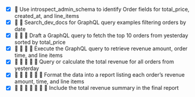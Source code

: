- [x] 🔄 Use introspect_admin_schema to identify Order fields for total_price, created_at, and line_items
- [x] 🔄 🔄 Search_dev_docs for GraphQL query examples filtering orders by date
- [x] 🔄 🔄 🔄 Draft a GraphQL query to fetch the top 10 orders from yesterday sorted by total_price
- [x] 🔄 🔄 🔄 🔄 Execute the GraphQL query to retrieve revenue amount, order time, and line items
- [x] 🔄 🔄 🔄 🔄 🔄 Query or calculate the total revenue for all orders from yesterday
- [x] 🔄 🔄 🔄 🔄 🔄 🔄 Format the data into a report listing each order’s revenue amount, time, and line items
- [x] 🔄 🔄 🔄 🔄 🔄 🔄 🔄 Include the total revenue summary in the final report